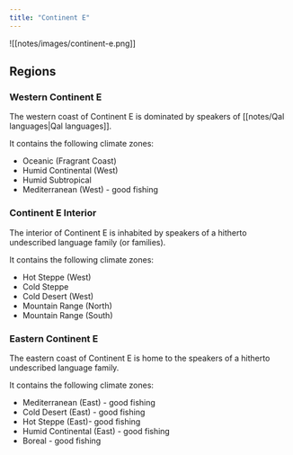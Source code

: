 ```yaml
---
title: "Continent E"
---
```


![[notes/images/continent-e.png]]

## Regions

### Western Continent E

The western coast of Continent E is dominated by speakers of [[notes/Qal languages|Qal languages]].

It contains the following climate zones:

- Oceanic (Fragrant Coast)
- Humid Continental (West)
- Humid Subtropical
- Mediterranean (West) - good fishing

### Continent E Interior

The interior of Continent E is inhabited by speakers of a hitherto undescribed language family (or families).

It contains the following climate zones:

- Hot Steppe (West)
- Cold Steppe
- Cold Desert (West)
- Mountain Range (North)
- Mountain Range (South)

### Eastern Continent E

The eastern coast of Continent E is home to the speakers of a hitherto undescribed language family.

It contains the following climate zones:

- Mediterranean (East) - good fishing
- Cold Desert (East) - good fishing
- Hot Steppe (East)- good fishing
- Humid Continental (East) - good fishing
- Boreal - good fishing
